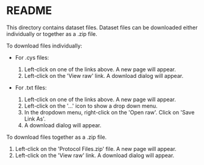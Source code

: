 # README #

This directory contains dataset files. Dataset files can be downloaded either individually or together as a .zip file.

To download files individually:

* For .cys files: 

    1. Left-click on one of the links above. A new page will appear.
    2. Left-click on the 'View raw' link. A download dialog will appear.
 
* For .txt files: 

    1. Left-click on one of the links above. A new page will appear.
    2. Left-click on the '...' icon to show a drop down menu.
    3. In the dropdown menu, right-click on the 'Open raw'. Click on 'Save Link As'.
    4. A download dialog will appear.

To download files together as a .zip file.

1. Left-click on the 'Protocol Files.zip' file. A new page will appear.
2. Left-click on the 'View raw' link. A download dialog will appear.
